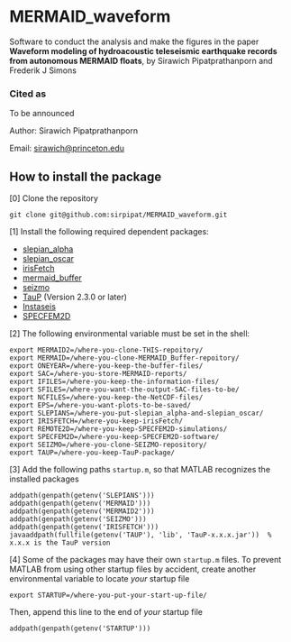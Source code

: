 # MERMAID_waveform

Software to conduct the analysis and make the figures
in the paper **Waveform modeling of hydroacoustic teleseismic earthquake records from autonomous MERMAID floats**, by Sirawich Pipatprathanporn and Frederik J Simons

### Cited as

To be announced

Author: Sirawich Pipatprathanporn

Email:  sirawich@princeton.edu

## How to install the package

[0] Clone the repository

`git clone git@github.com:sirpipat/MERMAID_waveform.git`

[1] Install the following required dependent packages:

- [slepian_alpha](https://github.com/csdms-contrib/slepian_alpha)
- [slepian_oscar](https://github.com/csdms-contrib/slepian_oscar)
- [irisFetch](https://ds.iris.edu/ds/nodes/dmc/software/downloads/irisfetch.m/)
- [mermaid_buffer](https://github.com/sirpipat/MERMAID_buffer)
- [seizmo](https://github.com/sirpipat/seizmo)
- [TauP](https://www.seis.sc.edu/taup/) (Version 2.3.0 or later)
- [Instaseis](https://instaseis.net)
- [SPECFEM2D](https://github.com/SPECFEM/specfem2d)

[2] The following environmental variable must be set in the shell:

```
export MERMAID2=/where-you-clone-THIS-repoitory/
export MERMAID=/where-you-clone-MERMAID_Buffer-repoitory/
export ONEYEAR=/where-you-keep-the-buffer-files/
export SAC=/where-you-store-MERMAID-reports/
export IFILES=/where-you-keep-the-information-files/
export SFILES=/where-you-want-the-output-SAC-files-to-be/
export NCFILES=/where-you-keep-the-NetCDF-files/
export EPS=/where-you-want-plots-to-be-saved/
export SLEPIANS=/where-you-put-slepian_alpha-and-slepian_oscar/
export IRISFETCH=/where-you-keep-irisFetch/
export REMOTE2D=/where-you-keep-SPECFEM2D-simulations/
export SPECFEM2D=/where-you-keep-SPECFEM2D-software/
export SEIZMO=/where-you-clone-SEIZMO-repository/
export TAUP=/where-you-keep-TauP-package/
```

[3] Add the following paths `startup.m`, so that MATLAB recognizes the installed packages

```
addpath(genpath(getenv('SLEPIANS')))
addpath(genpath(getenv('MERMAID')))
addpath(genpath(getenv('MERMAID2')))
addpath(genpath(getenv('SEIZMO')))
addpath(genpath(getenv('IRISFETCH')))
javaaddpath(fullfile(getenv('TAUP'), 'lib', 'TauP-x.x.x.jar'))  % x.x.x is the TauP version
```

[4] Some of the packages may have their own `startup.m` files. To prevent MATLAB from using other startup files by accident, create another environmental variable to locate *your* startup file

```
export STARTUP=/where-you-put-your-start-up-file/
```

Then, append this line to the end of *your* startup file

```
addpath(genpath(getenv('STARTUP')))
```
